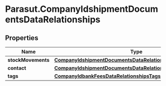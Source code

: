 # Parasut.CompanyIdshipmentDocumentsDataRelationships

## Properties
Name | Type | Description | Notes
------------ | ------------- | ------------- | -------------
**stockMovements** | [**CompanyIdshipmentDocumentsDataRelationshipsStockMovements**](CompanyIdshipmentDocumentsDataRelationshipsStockMovements.md) |  | [optional] 
**contact** | [**CompanyIdshipmentDocumentsDataRelationshipsContact**](CompanyIdshipmentDocumentsDataRelationshipsContact.md) |  | [optional] 
**tags** | [**CompanyIdbankFeesDataRelationshipsTags**](CompanyIdbankFeesDataRelationshipsTags.md) |  | [optional] 


